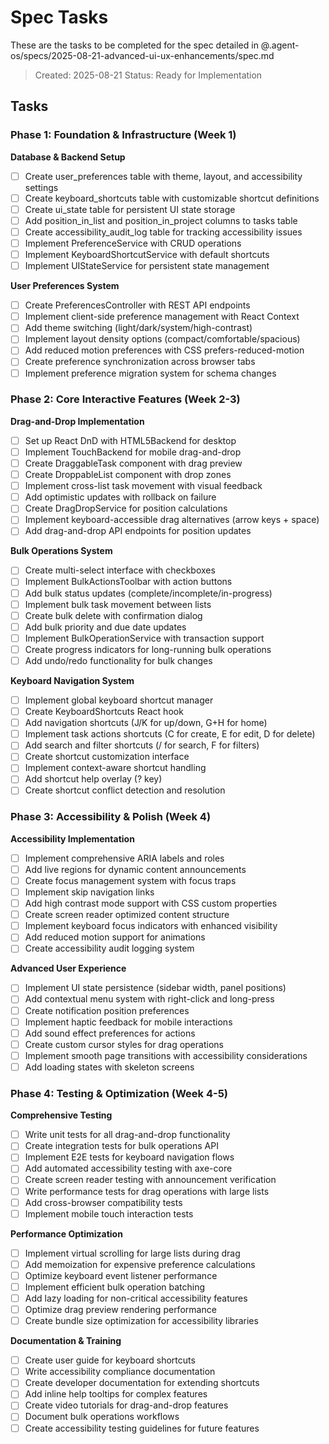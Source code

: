 # Spec Tasks

These are the tasks to be completed for the spec detailed in @.agent-os/specs/2025-08-21-advanced-ui-ux-enhancements/spec.md

> Created: 2025-08-21
> Status: Ready for Implementation

## Tasks

### Phase 1: Foundation & Infrastructure (Week 1)

**Database & Backend Setup**
- [ ] Create user_preferences table with theme, layout, and accessibility settings
- [ ] Create keyboard_shortcuts table with customizable shortcut definitions
- [ ] Create ui_state table for persistent UI state storage
- [ ] Add position_in_list and position_in_project columns to tasks table
- [ ] Create accessibility_audit_log table for tracking accessibility issues
- [ ] Implement PreferenceService with CRUD operations
- [ ] Implement KeyboardShortcutService with default shortcuts
- [ ] Implement UIStateService for persistent state management

**User Preferences System**
- [ ] Create PreferencesController with REST API endpoints
- [ ] Implement client-side preference management with React Context
- [ ] Add theme switching (light/dark/system/high-contrast)
- [ ] Implement layout density options (compact/comfortable/spacious)
- [ ] Add reduced motion preferences with CSS prefers-reduced-motion
- [ ] Create preference synchronization across browser tabs
- [ ] Implement preference migration system for schema changes

### Phase 2: Core Interactive Features (Week 2-3)

**Drag-and-Drop Implementation**
- [ ] Set up React DnD with HTML5Backend for desktop
- [ ] Implement TouchBackend for mobile drag-and-drop
- [ ] Create DraggableTask component with drag preview
- [ ] Create DroppableList component with drop zones
- [ ] Implement cross-list task movement with visual feedback
- [ ] Add optimistic updates with rollback on failure
- [ ] Create DragDropService for position calculations
- [ ] Implement keyboard-accessible drag alternatives (arrow keys + space)
- [ ] Add drag-and-drop API endpoints for position updates

**Bulk Operations System**
- [ ] Create multi-select interface with checkboxes
- [ ] Implement BulkActionsToolbar with action buttons
- [ ] Add bulk status updates (complete/incomplete/in-progress)
- [ ] Implement bulk task movement between lists
- [ ] Create bulk delete with confirmation dialog
- [ ] Add bulk priority and due date updates
- [ ] Implement BulkOperationService with transaction support
- [ ] Create progress indicators for long-running bulk operations
- [ ] Add undo/redo functionality for bulk changes

**Keyboard Navigation System**
- [ ] Implement global keyboard shortcut manager
- [ ] Create KeyboardShortcuts React hook
- [ ] Add navigation shortcuts (J/K for up/down, G+H for home)
- [ ] Implement task actions shortcuts (C for create, E for edit, D for delete)
- [ ] Add search and filter shortcuts (/ for search, F for filters)
- [ ] Create shortcut customization interface
- [ ] Implement context-aware shortcut handling
- [ ] Add shortcut help overlay (? key)
- [ ] Create shortcut conflict detection and resolution

### Phase 3: Accessibility & Polish (Week 4)

**Accessibility Implementation**
- [ ] Implement comprehensive ARIA labels and roles
- [ ] Add live regions for dynamic content announcements
- [ ] Create focus management system with focus traps
- [ ] Implement skip navigation links
- [ ] Add high contrast mode support with CSS custom properties
- [ ] Create screen reader optimized content structure
- [ ] Implement keyboard focus indicators with enhanced visibility
- [ ] Add reduced motion support for animations
- [ ] Create accessibility audit logging system

**Advanced User Experience**
- [ ] Implement UI state persistence (sidebar width, panel positions)
- [ ] Add contextual menu system with right-click and long-press
- [ ] Create notification position preferences
- [ ] Implement haptic feedback for mobile interactions
- [ ] Add sound effect preferences for actions
- [ ] Create custom cursor styles for drag operations
- [ ] Implement smooth page transitions with accessibility considerations
- [ ] Add loading states with skeleton screens

### Phase 4: Testing & Optimization (Week 4-5)

**Comprehensive Testing**
- [ ] Write unit tests for all drag-and-drop functionality
- [ ] Create integration tests for bulk operations API
- [ ] Implement E2E tests for keyboard navigation flows
- [ ] Add automated accessibility testing with axe-core
- [ ] Create screen reader testing with announcement verification
- [ ] Write performance tests for drag operations with large lists
- [ ] Add cross-browser compatibility tests
- [ ] Implement mobile touch interaction tests

**Performance Optimization**
- [ ] Implement virtual scrolling for large lists during drag
- [ ] Add memoization for expensive preference calculations
- [ ] Optimize keyboard event listener performance
- [ ] Implement efficient bulk operation batching
- [ ] Add lazy loading for non-critical accessibility features
- [ ] Optimize drag preview rendering performance
- [ ] Create bundle size optimization for accessibility libraries

**Documentation & Training**
- [ ] Create user guide for keyboard shortcuts
- [ ] Write accessibility compliance documentation
- [ ] Create developer documentation for extending shortcuts
- [ ] Add inline help tooltips for complex features
- [ ] Create video tutorials for drag-and-drop features
- [ ] Document bulk operations workflows
- [ ] Create accessibility testing guidelines for future features